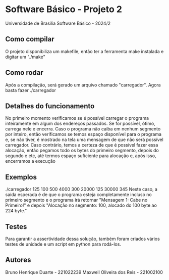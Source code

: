 # Software Básico - Projeto 2
Universidade de Brasilia
Software Básico - 2024/2

## Como compilar
O projeto disponibiliza um makefile, então ter a ferramenta make instalada e digitar um "./make"

## Como rodar
Após a compilação, será gerado um arquivo chamado "carregador". Agora basta fazer ./carregador <argumentos>

## Detalhes do funcionamento
No primeiro momento verificamos se é possível carregar o programa inteiramente em algum dos endereços passados. Se for possível, ótimo, carrega nele e encerra. Caso o programa não caiba em nenhum segmento por inteiro, então verificamos se temos espaço disponível para o programa e, se não tiver, é mostrado na tela uma mensagem de que não será possível carregador. Caso contrário, temos a certeza de que é possível fazer essa alocação, então pegamos todo os bytes do primeiro segmento, depois do segundo e etc, até termos espaço suficiente para alocação e, após isso, encerramos a execução

## Exemplos
./carregador 125 100 500 4000 300 20000 125 30000 345
Neste caso, a saída esperada é de que o programa esteja completamente incluso no primeiro segmento e o programa irá retornar "Mensagem 1: Cabe no Primeiro!" e depois "Alocação no segmento: 100, alocado do 100 byte ao 224 byte."

## Testes
Para garantir a assertividade dessa solução, também foram criados vários testes de unidade e um script em python para rodá-los.

## Autores
Bruno Henrique Duarte - 221022239
Maxwell Oliveira dos Reis - 221002100